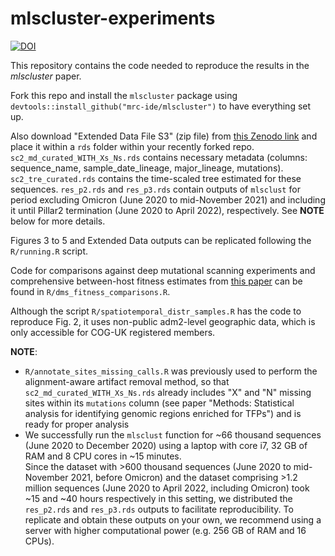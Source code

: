 # mlscluster-experiments

[![DOI](https://zenodo.org/badge/685186608.svg)](https://zenodo.org/doi/10.5281/zenodo.10520059)

This repository contains the code needed to reproduce the results in the *mlscluster* paper.

Fork this repo and install the `mlscluster` package using `devtools::install_github("mrc-ide/mlscluster")` to have everything set up.

Also download "Extended Data File S3" (zip file) from [this Zenodo link](https://zenodo.org/doi/10.5281/zenodo.10276239) and place it within a `rds` folder within your recently forked repo. `sc2_md_curated_WITH_Xs_Ns.rds` contains necessary metadata (columns: sequence_name, sample_date_lineage, major_lineage, mutations). `sc2_tre_curated.rds` contains the time-scaled tree estimated for these sequences. `res_p2.rds` and `res_p3.rds` contain outputs of `mlsclust` for period excluding Omicron (June 2020 to mid-November 2021) and including it until Pillar2 termination (June 2020 to April 2022), respectively. See **NOTE** below for more details.

Figures 3 to 5 and Extended Data outputs can be replicated following the `R/running.R` script.

Code for comparisons against deep mutational scanning experiments and comprehensive between-host fitness estimates from [this paper](https://academic.oup.com/ve/article/9/2/vead055/7265011) can be found in `R/dms_fitness_comparisons.R`.

Although the script `R/spatiotemporal_distr_samples.R` has the code to reproduce Fig. 2, it uses non-public adm2-level geographic data, which is only accessible for COG-UK registered members.

**NOTE**: 

* `R/annotate_sites_missing_calls.R` was previously used to perform the alignment-aware artifact removal method, so that `sc2_md_curated_WITH_Xs_Ns.rds` already includes "X" and "N" missing sites within its `mutations` column (see paper "Methods: Statistical analysis for identifying genomic regions enriched for TFPs") and is ready for proper analysis
* We successfully run the `mlsclust` function for ~66 thousand sequences (June 2020 to December 2020) using a laptop with core i7, 32 GB of RAM and 8 CPU cores in ~15 minutes. <br>
Since the dataset with >600 thousand sequences (June 2020 to mid-November 2021, before Omicron) and the dataset comprising >1.2 million sequences (June 2020 to April 2022, including Omicron) took ~15 and ~40 hours respectively in this setting, we distributed the `res_p2.rds` and `res_p3.rds` outputs to facilitate reproducibility. To replicate and obtain these outputs on your own, we recommend using a server with higher computational power (e.g. 256 GB of RAM and 16 CPUs).